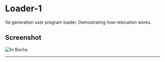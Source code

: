 Loader-1
========

1st generation user program loader.
Demostrating how relocation works.

## Screenshot
![In Bochs][1]

--------------------------------------------------------------------------------

[1]:https://github.com/icecoobe/nasm/raw/master/screenshots/loader-1.png